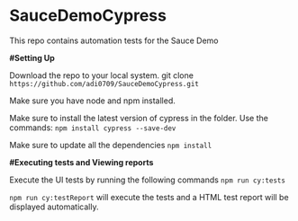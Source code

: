 # SauceDemoCypress

This repo contains automation tests for the Sauce Demo

**#Setting Up**

Download the repo to your local system.
git clone `https://github.com/adi0709/SauceDemoCypress.git`

Make sure you have node and npm installed.

Make sure to install the latest version of cypress in the folder. Use the commands:
`npm install cypress --save-dev`

Make sure to update all the dependencies `npm install`

**#Executing tests and Viewing reports**

Execute the UI tests by running the following commands
`npm run cy:tests`

`npm run cy:testReport` will execute the tests and a HTML test report will be displayed automatically.
